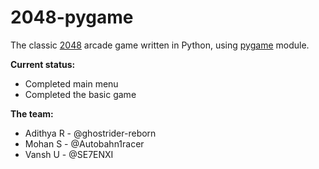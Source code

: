 # 2048-pygame

The classic [2048](https://en.wikipedia.org/wiki/2048_(video_game)) arcade game written in Python, using [pygame](https://www.pygame.org/) module.

**Current status:**
* Completed main menu
* Completed the basic game

**The team:**
* Adithya R - @ghostrider-reborn
* Mohan S - @Autobahn1racer
* Vansh U - @SE7ENXI
